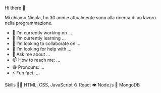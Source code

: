 Hi there 👋

Mi chiamo Nicola, ho 30 anni e attualmente sono alla ricerca di un lavoro nella programmazione.

- 🔭 I’m currently working on ...
- 🌱 I’m currently learning ...
- 👯 I’m looking to collaborate on ...
- 🤔 I’m looking for help with ...
- 💬 Ask me about ...
- 📫 How to reach me: ...
- 😄 Pronouns: ...
- ⚡ Fun fact: ...

Skills
👨‍💻 HTML, CSS, JavaScript
⚙️ React
👁️ Node.js
💽 MongoDB
